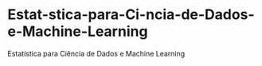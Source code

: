 # Estat-stica-para-Ci-ncia-de-Dados-e-Machine-Learning
Estatística para Ciência de Dados e Machine Learning
